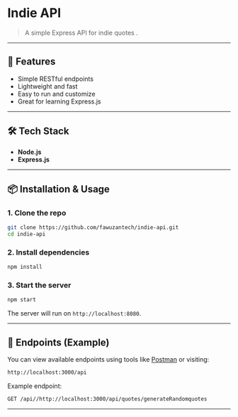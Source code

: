 
# Indie API 

> A simple Express API for indie quotes .

---

## 🚀 Features

- Simple RESTful endpoints
- Lightweight and fast
- Easy to run and customize
- Great for learning Express.js

---

## 🛠️ Tech Stack

- **Node.js**
- **Express.js**

---

## 📦 Installation & Usage

### 1. Clone the repo

```bash
git clone https://github.com/fawuzantech/indie-api.git
cd indie-api
```

### 2. Install dependencies

```bash
npm install
```

### 3. Start the server

```bash
npm start
```

The server will run on `http://localhost:8080`.

---

## 🧪 Endpoints (Example)

You can view available endpoints using tools like [Postman](https://www.postman.com/) or visiting:

```bash
http://localhost:3000/api
```

Example endpoint:
```bash
GET /api//http://localhost:3000/api/quotes/generateRandomquotes
```

---


